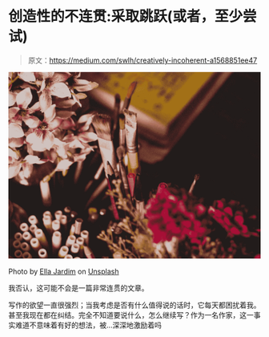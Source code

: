 # 创造性的不连贯:采取跳跃(或者，至少尝试)

> 原文：<https://medium.com/swlh/creatively-incoherent-a1568851ee47>

![](img/55c5d0ccab722f285f6c961d72696de2.png)

Photo by [Ella Jardim](https://unsplash.com/photos/A51hrcFHT-Y?utm_source=unsplash&utm_medium=referral&utm_content=creditCopyText) on [Unsplash](https://unsplash.com/?utm_source=unsplash&utm_medium=referral&utm_content=creditCopyText)

我否认，这可能不会是一篇非常连贯的文章。

写作的欲望一直很强烈；当我考虑是否有什么值得说的话时，它每天都困扰着我。甚至我现在都在纠结。完全不知道要说什么，怎么继续写？作为一名作家，这一事实难道不意味着有好的想法，被…深深地激励着吗